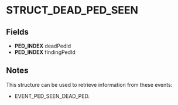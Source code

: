 # STRUCT_DEAD_PED_SEEN

## Fields
* **PED_INDEX** deadPedId
* **PED_INDEX** findingPedId

## Notes
This structure can be used to retrieve information from these events:
- EVENT_PED_SEEN_DEAD_PED.
